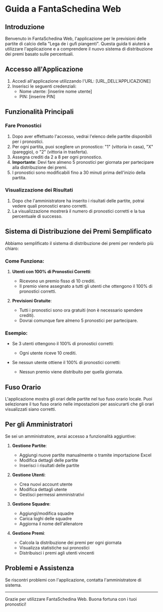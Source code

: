 # Guida a FantaSchedina Web

## Introduzione

Benvenuto in FantaSchedina Web, l'applicazione per le previsioni delle partite di calcio della "Lega de i gufi piangenti". Questa guida ti aiuterà a utilizzare l'applicazione e a comprendere il nuovo sistema di distribuzione dei premi basato sulle percentuali.

## Accesso all'Applicazione

1. Accedi all'applicazione utilizzando l'URL: [URL_DELL'APPLICAZIONE]
2. Inserisci le seguenti credenziali:
   - Nome utente: [inserire nome utente]
   - PIN: [inserire PIN]

## Funzionalità Principali

### Fare Pronostici

1. Dopo aver effettuato l'accesso, vedrai l'elenco delle partite disponibili per i pronostici.
2. Per ogni partita, puoi scegliere un pronostico: "1" (vittoria in casa), "X" (pareggio), o "2" (vittoria in trasferta).
3. Assegna crediti da 2 a 8 per ogni pronostico. 
4. **Importante**: Devi fare almeno 5 pronostici per giornata per partecipare alla distribuzione dei premi.
5. I pronostici sono modificabili fino a 30 minuti prima dell'inizio della partita.

### Visualizzazione dei Risultati

1. Dopo che l'amministratore ha inserito i risultati delle partite, potrai vedere quali pronostici erano corretti.
2. La visualizzazione mostrerà il numero di pronostici corretti e la tua percentuale di successo.

## Sistema di Distribuzione dei Premi Semplificato

Abbiamo semplificato il sistema di distribuzione dei premi per renderlo più chiaro:

### Come Funziona:

1. **Utenti con 100% di Pronostici Corretti**:
   - Ricevono un premio fisso di 10 crediti.
   - Il premio viene assegnato a tutti gli utenti che ottengono il 100% di pronostici corretti.

2. **Previsioni Gratuite**:
   - Tutti i pronostici sono ora gratuiti (non è necessario spendere crediti).
   - Dovrai comunque fare almeno 5 pronostici per partecipare.

### Esempio:

- Se 3 utenti ottengono il 100% di pronostici corretti:
  - Ogni utente riceve 10 crediti.
  
- Se nessun utente ottiene il 100% di pronostici corretti:
  - Nessun premio viene distribuito per quella giornata.

## Fuso Orario

L'applicazione mostra gli orari delle partite nel tuo fuso orario locale. Puoi selezionare il tuo fuso orario nelle impostazioni per assicurarti che gli orari visualizzati siano corretti.

## Per gli Amministratori

Se sei un amministratore, avrai accesso a funzionalità aggiuntive:

1. **Gestione Partite**:
   - Aggiungi nuove partite manualmente o tramite importazione Excel
   - Modifica dettagli delle partite
   - Inserisci i risultati delle partite

2. **Gestione Utenti**:
   - Crea nuovi account utente
   - Modifica dettagli utente
   - Gestisci permessi amministrativi

3. **Gestione Squadre**:
   - Aggiungi/modifica squadre
   - Carica loghi delle squadre
   - Aggiorna il nome dell'allenatore

4. **Gestione Premi**:
   - Calcola la distribuzione dei premi per ogni giornata
   - Visualizza statistiche sui pronostici
   - Distribuisci i premi agli utenti vincenti

## Problemi e Assistenza

Se riscontri problemi con l'applicazione, contatta l'amministratore di sistema.

---

Grazie per utilizzare FantaSchedina Web. Buona fortuna con i tuoi pronostici!